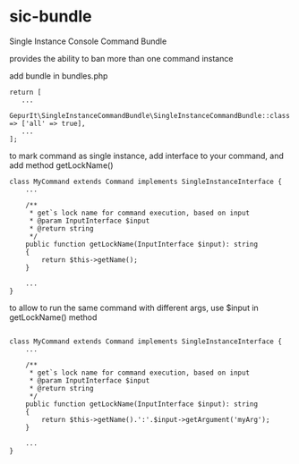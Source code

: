 # sic-bundle
Single Instance Console Command Bundle

 provides the ability to ban more than one command instance
 
 add bundle in bundles.php
 
 ```$php
return [
    ...
    GepurIt\SingleInstanceCommandBundle\SingleInstanceCommandBundle::class => ['all' => true],
    ...
];
 ```
 
 to mark command as single instance, add interface to your command,
 and add method getLockName()
 
```$php
class MyCommand extends Command implements SingleInstanceInterface {
    ...
    
    /**
     * get`s lock name for command execution, based on input
     * @param InputInterface $input
     * @return string
     */
    public function getLockName(InputInterface $input): string
    {
        return $this->getName();
    }
    
    ...
}
```

to allow to run the same command with different args, use $input in getLockName() method
```$php

class MyCommand extends Command implements SingleInstanceInterface {
    ...
    
    /**
     * get`s lock name for command execution, based on input
     * @param InputInterface $input
     * @return string
     */
    public function getLockName(InputInterface $input): string
    {
        return $this->getName().':'.$input->getArgument('myArg');
    }
    
    ...
}

```